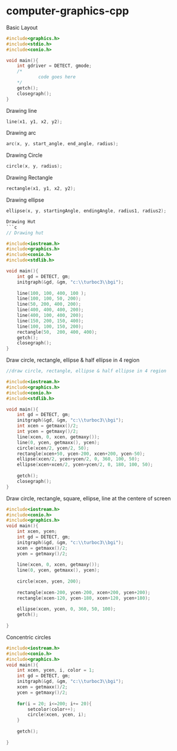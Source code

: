 # computer-graphics-cpp

Basic Layout
```c++
#include<graphics.h>
#include<stdio.h>
#include<conio.h>

void main(){
	int gdriver = DETECT, gmode;
	/*
    		code goes here
  	*/
	getch();
	closegraph();
}
```

Drawing line
```c++
line(x1, y1, x2, y2);
```

Drawing arc
```c++
arc(x, y, start_angle, end_angle, radius);
```

Drawing Circle
```c++
circle(x, y, radius);
```

Drawing Rectangle
```c++
rectangle(x1, y1, x2, y2);
```

Drawing ellipse
```c
ellipse(x, y, startingAngle, endingAngle, radius1, radius2);

Drawing Hut
```c
// Drawing hut

#include<iostream.h>
#include<graphics.h>
#include<conio.h>
#include<stdlib.h>

void main(){
	int gd = DETECT, gm;
	initgraph(&gd, &gm, "c:\\turboc3\\bgi");
	
	line(100, 100, 400, 100 );
	line(100, 100, 50, 200);
	line(50, 200, 400, 200);
	line(400, 400, 400, 200);
	line(400, 100, 400, 200);
	line(150, 200, 150, 400);
	line(100, 100, 150, 200);
	rectangle(50,  200, 400, 400);
	getch();
	closegraph();
}
```

Draw circle, rectangle, ellipse & half ellipse in 4 region
```c
//draw circle, rectangle, ellipse & half ellipse in 4 region

#include<iostream.h>
#include<graphics.h>
#include<conio.h>
#include<stdlib.h>

void main(){
	int gd = DETECT, gm;
	initgraph(&gd, &gm, "c:\\turboc3\\bgi");
	int xcen = getmaxx()/2;
	int ycen = getmaxy()/2;
	line(xcen, 0, xcen, getmaxy());
	line(0, ycen, getmaxx(), ycen);
	circle(xcen/2, ycen/2, 50);
	rectangle(xcen+50, ycen-200, xcen+200, ycen-50);
	ellipse(xcen/2, ycen+ycen/2, 0, 360, 100, 50);
	ellipse(xcen+xcen/2, ycen+ycen/2, 0, 180, 100, 50);
	
	getch();
	closegraph();
}
```
Draw circle, rectangle, square, ellipse, line at the centere of screen
```cpp
#include<iostream.h>
#include<conio.h>
#include<graphics.h>
void main(){
	int xcen, ycen;
	int gd = DETECT, gm;
	initgraph(&gd, &gm, "c:\\turboc3\\bgi");
	xcen = getmaxx()/2;
	ycen = getmaxy()/2;
	
	line(xcen, 0, xcen, getmaxy());
	line(0, ycen, getmaxx(), ycen);
	
	circle(xcen, ycen, 200);
	
	rectangle(xcen-200, ycen-200, xcen+200, ycen+200);
	rectangle(xcen-120, ycen-180, xcen+120, ycen+180);
	
	ellipse(xcen, ycen, 0, 360, 50, 100);
	getch();
	
}
```

Concentric circles
```cpp
#include<iostream.h>
#include<conio.h>
#include<graphics.h>
void main(){
	int xcen, ycen, i, color = 1;
	int gd = DETECT, gm;
	initgraph(&gd, &gm, "c:\\turboc3\\bgi");
	xcen = getmaxx()/2;
	ycen = getmaxy()/2;
	
	for(i = 20; i<=200; i+= 20){
		setcolor(color++);
		circle(xcen, ycen, i);
	}
	
	getch();
	
}                                      
```





